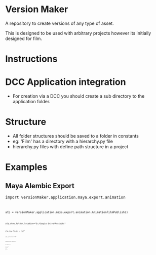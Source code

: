 # Version Maker
A repository to create versions of any type of asset.

This is designed to be used with arbitrary projects however its initially designed for film.


# Instructions

# DCC Application integration
- For creation via a DCC you should create a sub directory to the application folder.

# Structure
- All folder structures should be saved to a folder in constants
- eg: 'Film' has a directory with a hierarchy.py file
- hierarchy.py files with define path structure in a project




# Examples

## Maya Alembic Export


<p><code>import versionMaker.application.maya.export.animation<code></p>
<p><code>afp = versionMaker.application.maya.export.animation.AnimationFilmPublish()<code></p>
<p><code>afp.show_folder_location="D:/Google Drive/Projects"<code></p>
<p><code>afp.show_folder = "sol"<code></p>
<p><code>afp.partition="3D"<code></p>
<p><code>afp.division="sequences"<code></p>
<p><code>afp.sequence="SF"<code></p>
<p><code>afp.shot="0010"<code></p>
<p><code>afp.task="layout"<code></p>
<p><code>afp.asset="ni"<code></p>
<p><code>afp.message="testing publish"<code></p>
<p><code>afp.start_frame=1013<code></p>
<p><code>afp.end_frame=1013<code></p>
<p><code>afp()<code></p>